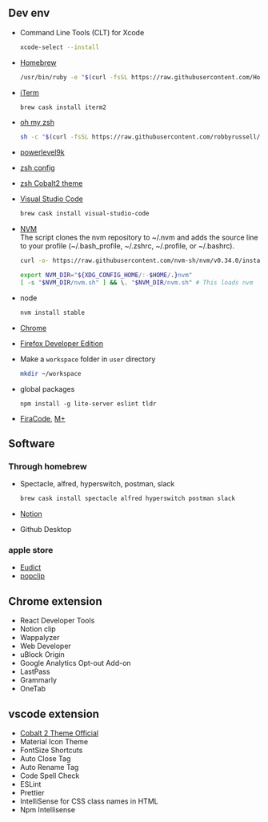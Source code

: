 ## Dev env  
- Command Line Tools (CLT) for Xcode
  ```sh
  xcode-select --install
  ```
  
- [Homebrew](https://brew.sh/)
  ```sh
  /usr/bin/ruby -e "$(curl -fsSL https://raw.githubusercontent.com/Homebrew/install/master/install)"
  ```
  
- [iTerm](https://www.iterm2.com/)
  ```sh
  brew cask install iterm2
  ```
  
- [oh my zsh](https://github.com/robbyrussell/oh-my-zsh)
  ```sh
  sh -c "$(curl -fsSL https://raw.githubusercontent.com/robbyrussell/oh-my-zsh/master/tools/install.sh)"
  ```
  
- [powerlevel9k](https://github.com/bhilburn/powerlevel9k#installation)
- [zsh config](https://gist.github.com/wenqili/00ad5a338dee9ce408d98caea9dfcc33)
- [zsh Cobalt2 theme](https://github.com/wesbos/Cobalt2-iterm)

- [Visual Studio Code](https://code.visualstudio.com/download)
  ```sh
  brew cask install visual-studio-code
  ```

- [NVM](https://github.com/nvm-sh/nvm)   
  The script clones the nvm repository to ~/.nvm and adds the source line to your profile (~/.bash_profile, ~/.zshrc, ~/.profile, or ~/.bashrc).
  ```sh
  curl -o- https://raw.githubusercontent.com/nvm-sh/nvm/v0.34.0/install.sh | bash
  ```
  
  ```sh
  export NVM_DIR="${XDG_CONFIG_HOME/:-$HOME/.}nvm"
  [ -s "$NVM_DIR/nvm.sh" ] && \. "$NVM_DIR/nvm.sh" # This loads nvm
  ```
  
- node
  ```sh
  nvm install stable
  ```
  
- [Chrome](https://www.google.com/chrome/)

- [Firefox Developer Edition](https://www.mozilla.org/en-US/firefox/developer/)

- Make a `workspace` folder in `user` directory
  ```sh
  mkdir ~/workspace
  ```

- global packages
  ```
  npm install -g lite-server eslint tldr
  ```
  
- [FiraCode](https://github.com/tonsky/FiraCode), [M+](http://mplus-fonts.osdn.jp/about-en.html)

  
## Software
### Through homebrew
- Spectacle, alfred, hyperswitch, postman, slack
  ```sh
  brew cask install spectacle alfred hyperswitch postman slack
  ```

- [Notion](https://www.notion.so/desktop)

- Github Desktop
  
### apple store
- [Eudict](https://www.eudic.net/eudic/mac_dictionary.aspx)
- [popclip](https://pilotmoon.com/popclip/)


## Chrome extension
- React Developer Tools
- Notion clip
- Wappalyzer
- Web Developer
- uBlock Origin
- Google Analytics Opt-out Add-on
- LastPass
- Grammarly
- OneTab

## vscode extension
- [Cobalt 2 Theme Official](https://github.com/wesbos/cobalt2-vscode)
- Material Icon Theme
- FontSize Shortcuts
- Auto Close Tag
- Auto Rename Tag
- Code Spell Check
- ESLint
- Prettier
- IntelliSense for CSS class names in HTML
- Npm Intellisense
